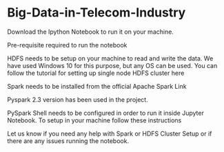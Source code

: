 # Big-Data-in-Telecom-Industry
Download the Ipython Notebook to run it on your machine.

Pre-requisite required to run the notebook

HDFS needs to be setup on your machine to read and write the data. We have used Windows 10 for this purpose, but any OS can be used. You can follow the tutorial for setting up single node HDFS cluster here

Spark needs to be installed from the official Apache Spark Link

Pyspark 2.3 version has been used in the project.

PySpark Shell needs to be configured in order to run it inside Jupyter Notebook. To setup in your machine follow these instructions




Let us know if you need any help with Spark or HDFS Cluster Setup or if there are any issues running the notebook.
